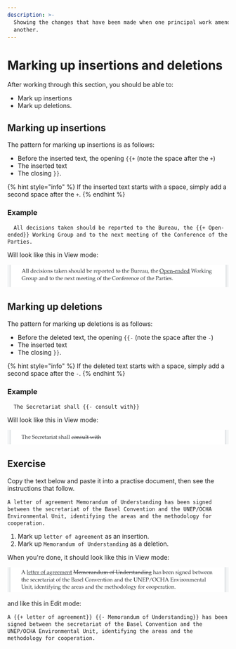 ```yaml
---
description: >-
  Showing the changes that have been made when one principal work amends
  another.
---
```


# Marking up insertions and deletions

After working through this section, you should be able to:

* Mark up insertions
* Mark up deletions.

## Marking up insertions

The pattern for marking up insertions is as follows:

* Before the inserted text, the opening `{{+`  (note the space after the `+`)
* The inserted text
* The closing `}}`.

{% hint style="info" %}
If the inserted text starts with a space, simply add a second space after the `+`.
{% endhint %}

### Example

```
  All decisions taken should be reported to the Bureau, the {{+ Open-ended}} Working Group and to the next meeting of the Conference of the Parties.

```

Will look like this in View mode:&#x20;

![](<../.gitbook/assets/image (207).png>)

## Marking up deletions

The pattern for marking up deletions is as follows:

* Before the deleted text, the opening `{{-`  (note the space after the `-`)
* The inserted text
* The closing `}}`.

{% hint style="info" %}
If the deleted text starts with a space, simply add a second space after the `-`.
{% endhint %}

### Example

```
  The Secretariat shall {{- consult with}}

```

Will look like this in View mode:&#x20;

![](<../.gitbook/assets/image (209) (1) (1).png>)

## Exercise

Copy the text below and paste it into a practise document, then see the instructions that follow.

```
A letter of agreement Memorandum of Understanding has been signed between the secretariat of the Basel Convention and the UNEP/OCHA Environmental Unit, identifying the areas and the methodology for cooperation.

```

1. Mark up `letter of agreement` as an insertion.
2. Mark up `Memorandum of Understanding` as a deletion.&#x20;

When you're done, it should look like this in View mode:

![](<../.gitbook/assets/image (206) (1).png>)

and like this in Edit mode:

```
A {{+ letter of agreement}} {{- Memorandum of Understanding}} has been signed between the secretariat of the Basel Convention and the UNEP/OCHA Environmental Unit, identifying the areas and the methodology for cooperation.

```
